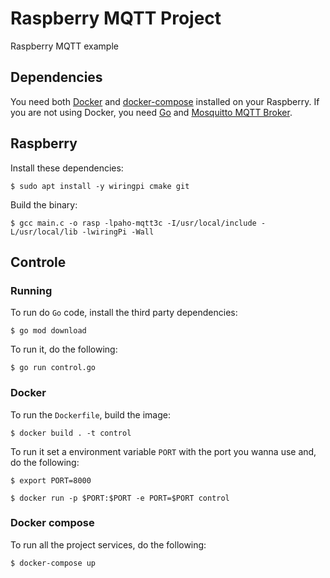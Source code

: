 # Raspberry MQTT Project

Raspberry MQTT example

## Dependencies

You need both [Docker](https://www.docker.com/) and [docker-compose](https://docs.docker.com/compose/install/) installed on your Raspberry. If you are not using Docker, you need [Go](https://golang.org/doc/install) and [Mosquitto MQTT Broker](https://mosquitto.org/).

## Raspberry

Install these dependencies:

```shell
$ sudo apt install -y wiringpi cmake git
```

Build the binary:

```shell
$ gcc main.c -o rasp -lpaho-mqtt3c -I/usr/local/include -L/usr/local/lib -lwiringPi -Wall
```

## Controle

### Running

To run do `Go` code, install the third party dependencies:

```shell
$ go mod download
```

To run it, do the following:

```shell
$ go run control.go
```

### Docker

To run the `Dockerfile`, build the image:

```shell
$ docker build . -t control
```

To run it set a environment variable `PORT` with the port you wanna use and, do the following:

```shell
$ export PORT=8000

$ docker run -p $PORT:$PORT -e PORT=$PORT control
```

### Docker compose

To run all the project services, do the following:

```shell
$ docker-compose up
```